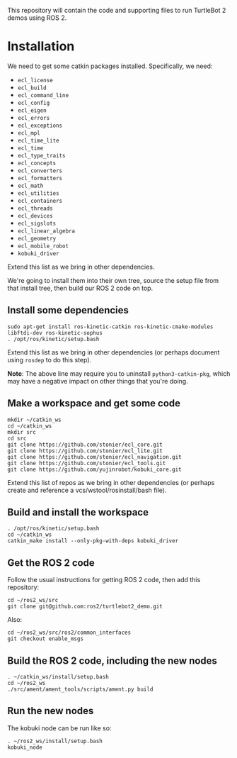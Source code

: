 This repository will contain the code and supporting files to run TurtleBot 2 demos using ROS 2.

# Installation
We need to get some catkin packages installed. Specifically, we need:

* `ecl_license`
* `ecl_build`
* `ecl_command_line`
* `ecl_config`
* `ecl_eigen`
* `ecl_errors`
* `ecl_exceptions`
* `ecl_mpl`
* `ecl_time_lite`
* `ecl_time`
* `ecl_type_traits`
* `ecl_concepts`
* `ecl_converters`
* `ecl_formatters`
* `ecl_math`
* `ecl_utilities`
* `ecl_containers`
* `ecl_threads`
* `ecl_devices`
* `ecl_sigslots`
* `ecl_linear_algebra`
* `ecl_geometry`
* `ecl_mobile_robot`
* `kobuki_driver`

Extend this list as we bring in other dependencies.

We're going to install them into their own tree, source the setup file from that install tree, then build our ROS 2 code on top.

## Install some dependencies
```
sudo apt-get install ros-kinetic-catkin ros-kinetic-cmake-modules libftdi-dev ros-kinetic-sophus
. /opt/ros/kinetic/setup.bash
```

Extend this list as we bring in other dependencies (or perhaps document using `rosdep` to do this step).

**Note**: The above line may require you to uninstall `python3-catkin-pkg`,
which may have a negative impact on other things that you're doing.

## Make a workspace and get some code
```
mkdir ~/catkin_ws
cd ~/catkin_ws
mkdir src
cd src
git clone https://github.com/stonier/ecl_core.git
git clone https://github.com/stonier/ecl_lite.git
git clone https://github.com/stonier/ecl_navigation.git
git clone https://github.com/stonier/ecl_tools.git
git clone https://github.com/yujinrobot/kobuki_core.git
```

Extend this list of repos as we bring in other dependencies (or perhaps create and reference a vcs/wstool/rosinstall/bash file).

## Build and install the workspace
```
. /opt/ros/kinetic/setup.bash
cd ~/catkin_ws
catkin_make install --only-pkg-with-deps kobuki_driver
```

## Get the ROS 2 code
Follow the usual instructions for getting ROS 2 code, then add this repository:
```
cd ~/ros2_ws/src
git clone git@github.com:ros2/turtlebot2_demo.git
```

Also:
```
cd ~/ros2_ws/src/ros2/common_interfaces
git checkout enable_msgs
```

## Build the ROS 2 code, including the new nodes
```
. ~/catkin_ws/install/setup.bash
cd ~/ros2_ws
./src/ament/ament_tools/scripts/ament.py build
```

## Run the new nodes

The kobuki node can be run like so:

```
. ~/ros2_ws/install/setup.bash
kobuki_node
```

